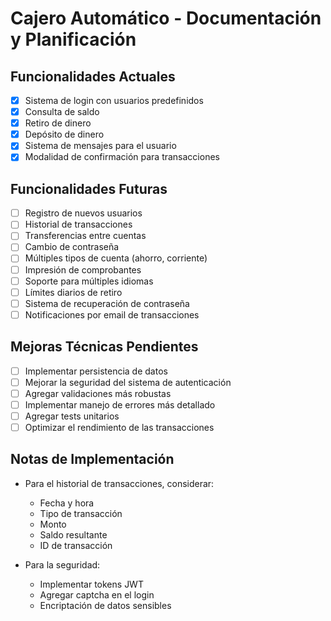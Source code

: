 # Cajero Automático - Documentación y Planificación

## Funcionalidades Actuales
- [x] Sistema de login con usuarios predefinidos
- [x] Consulta de saldo
- [x] Retiro de dinero
- [x] Depósito de dinero
- [x] Sistema de mensajes para el usuario
- [x] Modalidad de confirmación para transacciones

## Funcionalidades Futuras
- [ ] Registro de nuevos usuarios
- [ ] Historial de transacciones
- [ ] Transferencias entre cuentas
- [ ] Cambio de contraseña
- [ ] Múltiples tipos de cuenta (ahorro, corriente)
- [ ] Impresión de comprobantes
- [ ] Soporte para múltiples idiomas
- [ ] Límites diarios de retiro
- [ ] Sistema de recuperación de contraseña
- [ ] Notificaciones por email de transacciones

## Mejoras Técnicas Pendientes
- [ ] Implementar persistencia de datos
- [ ] Mejorar la seguridad del sistema de autenticación
- [ ] Agregar validaciones más robustas
- [ ] Implementar manejo de errores más detallado
- [ ] Agregar tests unitarios
- [ ] Optimizar el rendimiento de las transacciones

## Notas de Implementación
* Para el historial de transacciones, considerar:
  - Fecha y hora
  - Tipo de transacción
  - Monto
  - Saldo resultante
  - ID de transacción

* Para la seguridad:
  - Implementar tokens JWT
  - Agregar captcha en el login
  - Encriptación de datos sensibles